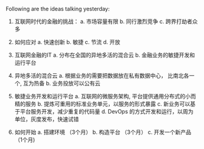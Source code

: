 Following are the ideas talking yesterday:

1. 互联网时代的金融的挑战：
   a. 市场容量有限
   b. 同行激烈竞争
   c. 跨界打劫者众多 
   
2. 如何应对
  a. 快速创新
  b. 敏捷
  c. 节流
  d. 开放
  
3. 互联网金融的IT
   a. 分布在全国的异地多活的混合云
   b. 金融业务的敏捷开发和运行平台

4. 异地多活的混合云
   a. 根据业务的需要把数据放在私有数据中心， 比南北各一个, 互为热备
   b. 业务投放可以公有云

5. 敏捷业务开发和运行平台
   a. 互联网的微服务架构, 平台提供通用分布式的小而精的服务
   b. 提炼可重用的标准业务单元，以服务的形式暴露
   c. 新业务可以基于平台服务开发，减少重复的代码量
   d. DevOps 的方式开发和运行，以周为单位，灰度发布，快速试错

6. 如何开始 
   a. 搭建环境 （3个月） 
   b. 构造平台  （3个月）
   c. 开发一个新产品（1个月)




